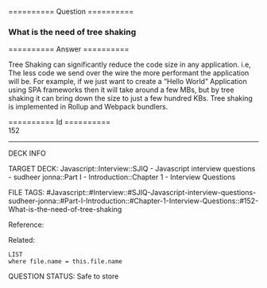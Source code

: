 ========== Question ==========  

### What is the need of tree shaking  

========== Answer ==========  

Tree Shaking can significantly reduce the code size in any application. i.e, The
less code we send over the wire the more performant the application will be. For
example, if we just want to create a “Hello World” Application using SPA
frameworks then it will take around a few MBs, but by tree shaking it can bring
down the size to just a few hundred KBs. Tree shaking is implemented in Rollup
and Webpack bundlers.

========== Id ==========  
152

---

DECK INFO

TARGET DECK: Javascript::Interview::SJIQ - Javascript interview questions - sudheer jonna::Part I - Introduction::Chapter 1 - Interview Questions

FILE TAGS: #Javascript::#Interview::#SJIQ-Javascript-interview-questions-sudheer-jonna::#Part-I-Introduction::#Chapter-1-Interview-Questions::#152-What-is-the-need-of-tree-shaking

Reference:

Related:

```dataview
LIST
where file.name = this.file.name
```

QUESTION STATUS: Safe to store
